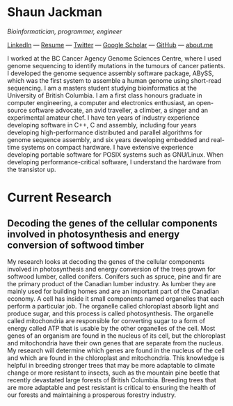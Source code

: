 Shaun Jackman
=============

*Bioinformatician, programmer, engineer*

[LinkedIn](http://www.linkedin.com/in/sjackman)
— [Resume](https://www.dropbox.com/s/d7mdj806squlmwz/Shaun%20Jackman.pdf)
— [Twitter](http://twitter.com/sjackman)
— [Google Scholar](http://scholar.google.ca/citations?user=wFl3qXAAAAAJ)
— [GitHub](https://github.com/sjackman)
— [about.me](http://about.me/sjackman)

I worked at the BC Cancer Agency Genome Sciences Centre, where I used genome sequencing to identify mutations in the tumours of cancer patients. I developed the genome sequence assembly software package, ABySS, which was the first system to assemble a human genome using short-read sequencing. I am a masters student studying bioinformatics at the University of British Columbia. I am a first class honours graduate in computer engineering, a computer and electronics enthusiast, an open-source software advocate, an avid traveller, a climber, a singer and an experimental amateur chef. I have ten years of industry experience developing software in C++, C and assembly, including four years developing high-performance distributed and parallel algorithms for genome sequence assembly, and six years developing embedded and real-time systems on compact hardware. I have extensive experience developing portable software for POSIX systems such as GNU/Linux. When developing performance-critical software, I understand the hardware from the transistor up.

Current Research
================

Decoding the genes of the cellular components involved in photosynthesis and energy conversion of softwood timber
-----------------------------------------------------------------------------------------------------------------

My research looks at decoding the genes of the cellular components involved in photosynthesis and energy conversion of the trees grown for softwood lumber, called conifers. Conifers such as spruce, pine and fir are the primary product of the Canadian lumber industry. As lumber they are mainly used for building homes and are an important part of the Canadian economy. A cell has inside it small components named organelles that each perform a particular job. The organelle called chloroplast absorb light and produce sugar, and this process is called photosynthesis. The organelle called mitochondria are responsible for converting sugar to a form of energy called ATP that is usable by the other organelles of the cell. Most genes of an organism are found in the nucleus of its cell, but the chloroplast and mitochondria have their own genes that are separate from the nucleus. My research will determine which genes are found in the nucleus of the cell and which are found in the chloroplast and mitochondria. This knowledge is helpful in breeding stronger trees that may be more adaptable to climate change or more resistant to insects, such as the mountain pine beetle that recently devastated large forests of British Columbia. Breeding trees that are more adaptable and pest resistant is critical to ensuring the health of our forests and maintaining a prosperous forestry industry.
